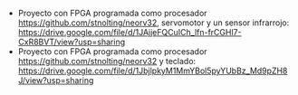 - Proyecto con FPGA programada como procesador https://github.com/stnolting/neorv32, servomotor y un sensor infrarrojo: https://drive.google.com/file/d/1JAjjeFQCuICh_lfn-frCGHl7-CxR8BVT/view?usp=sharing
- Proyecto con FPGA programada como procesador https://github.com/stnolting/neorv32 y teclado: https://drive.google.com/file/d/1JbjlpkyM1MmYBol5pyYUbBz_Md9pZH8J/view?usp=sharing
